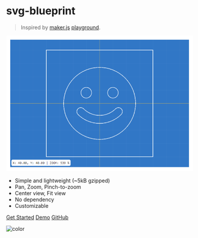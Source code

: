 # svg-blueprint

> Inspired by [maker.js](https://maker.js.org/) [playground](https://maker.js.org/playground/).

![Screenshot](screenshot.png?raw=true)

- Simple and lightweight (~5kB gzipped)
- Pan, Zoom, Pinch-to-zoom
- Center view, Fit view
- No dependency
- Customizable

[Get Started](#quick-start)
[Demo](https://onlfait.github.io/svg-blueprint/demo/)
[GitHub](https://github.com/onlfait/svg-blueprint)

![color](#f0f0f0)
